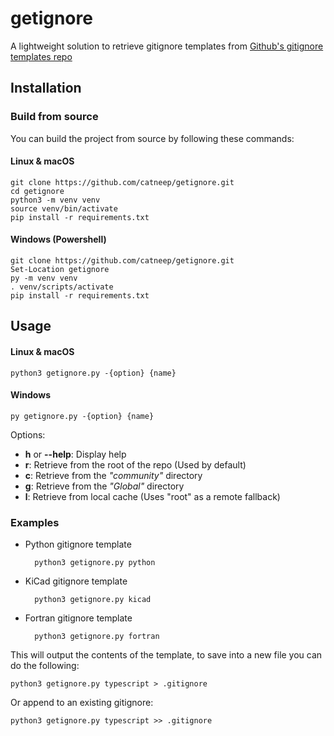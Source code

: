 # getignore
A lightweight solution to retrieve gitignore templates from [Github's gitignore templates repo](https://github.com/github/gitignore)

## Installation
### Build from source
You can build the project from source by following these commands:

#### Linux & macOS
    git clone https://github.com/catneep/getignore.git
    cd getignore
    python3 -m venv venv
    source venv/bin/activate
    pip install -r requirements.txt

#### Windows (Powershell)
    git clone https://github.com/catneep/getignore.git
    Set-Location getignore
    py -m venv venv
    . venv/scripts/activate
    pip install -r requirements.txt

## Usage
#### Linux & macOS
    python3 getignore.py -{option} {name}
#### Windows
    py getignore.py -{option} {name}
Options:

- **h** or **--help**: Display help
- **r**: Retrieve from the root of the repo (Used by default)
- **c**: Retrieve from the *"community"* directory
- **g**: Retrieve from the *"Global"* directory
- **l**: Retrieve from local cache (Uses "root" as a remote fallback)

### Examples

- Python gitignore template

        python3 getignore.py python

- KiCad gitignore template

        python3 getignore.py kicad

- Fortran gitignore template

        python3 getignore.py fortran

This will output the contents of the template, to save into a new file you can do the following:

    python3 getignore.py typescript > .gitignore

Or append to an existing gitignore:

    python3 getignore.py typescript >> .gitignore
